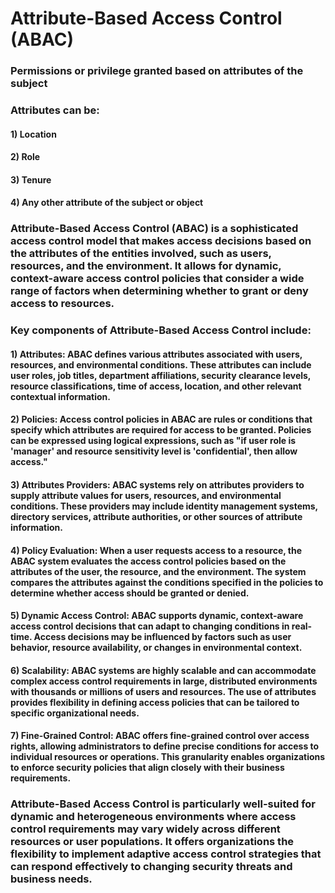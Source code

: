# Attribute-Based Access Control (ABAC)

### Permissions or privilege granted based on attributes of the subject

### Attributes can be:

#### 1) Location

#### 2) Role

#### 3) Tenure

#### 4) Any other attribute of the subject or object

### Attribute-Based Access Control (ABAC) is a sophisticated access control model that makes access decisions based on the attributes of the entities involved, such as users, resources, and the environment. It allows for dynamic, context-aware access control policies that consider a wide range of factors when determining whether to grant or deny access to resources.

### Key components of Attribute-Based Access Control include:

#### 1) Attributes: ABAC defines various attributes associated with users, resources, and environmental conditions. These attributes can include user roles, job titles, department affiliations, security clearance levels, resource classifications, time of access, location, and other relevant contextual information.

#### 2) Policies: Access control policies in ABAC are rules or conditions that specify which attributes are required for access to be granted. Policies can be expressed using logical expressions, such as "if user role is 'manager' and resource sensitivity level is 'confidential', then allow access."

#### 3) Attributes Providers: ABAC systems rely on attributes providers to supply attribute values for users, resources, and environmental conditions. These providers may include identity management systems, directory services, attribute authorities, or other sources of attribute information.

#### 4) Policy Evaluation: When a user requests access to a resource, the ABAC system evaluates the access control policies based on the attributes of the user, the resource, and the environment. The system compares the attributes against the conditions specified in the policies to determine whether access should be granted or denied.

#### 5) Dynamic Access Control: ABAC supports dynamic, context-aware access control decisions that can adapt to changing conditions in real-time. Access decisions may be influenced by factors such as user behavior, resource availability, or changes in environmental context.

#### 6) Scalability: ABAC systems are highly scalable and can accommodate complex access control requirements in large, distributed environments with thousands or millions of users and resources. The use of attributes provides flexibility in defining access policies that can be tailored to specific organizational needs.

#### 7) Fine-Grained Control: ABAC offers fine-grained control over access rights, allowing administrators to define precise conditions for access to individual resources or operations. This granularity enables organizations to enforce security policies that align closely with their business requirements.

### Attribute-Based Access Control is particularly well-suited for dynamic and heterogeneous environments where access control requirements may vary widely across different resources or user populations. It offers organizations the flexibility to implement adaptive access control strategies that can respond effectively to changing security threats and business needs.



